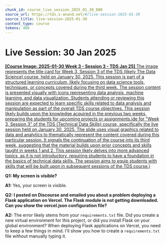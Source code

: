 ```yaml
---
chunk_id: course_live_session_2025_01_30_000
source_url: https://tds.s-anand.net/#/live-session-2025-01-30
source_title: live-session-2025-01-30
content_type: course
tokens: 466
---
```


# Live Session: 30 Jan 2025

[**[Course Image: 2025-01-30 Week 3 - Session 3 - TDS Jan 25]** The image represents the title card for Week 3, Session 3 of the TDS (likely The Data Science) course, held on January 30, 2025. This session is part of a structured learning curriculum, likely focusing on data science tools, techniques, or concepts covered during the third week. The session content is presented visually with icons representing data analysis, machine learning, and data visualization. Students attending or reviewing this session are expected to learn specific skills related to data analysis and manipulation as part of the overall TDS course objectives. This session likely builds upon the knowledge acquired in the previous two weeks, preparing the students for upcoming projects or assignments.ide for "Week 3, Session 3" of the TDS (Technical Data Skills) course, specifically the live session held on January 30, 2025. The slide uses visual graphics related to data and analytics to thematically represent the content covered during this particular session. It signals the continuation of the course into its third week, suggesting that the material builds upon prior concepts and skills taught in weeks 1 and 2. This session likely delves into more advanced topics, as it is not introductory, requiring students to have a foundation in the basics of technical data skills. The session aims to equip students with skills that will be built upon in subsequent sessions of the TDS course.)](https://youtu.be/6VfrL5b8lLc)

**Q1: My screen is visible?**

**A1:** Yes, your screen is visible.

**Q2: I posted on Discourse and emailed you about a problem deploying a Flask application on Vercel. The Flask module is not getting downloaded. Can you show the vercel.json configuration file?**

**A2:** The error likely stems from your `requirements.txt` file. Did you create a new virtual environment for this project, or did you install Flask on your global environment? When deploying Flask applications on Vercel, you need to keep a few things in mind. I'll show you how to create a `requirements.txt` file without manually typing it.
